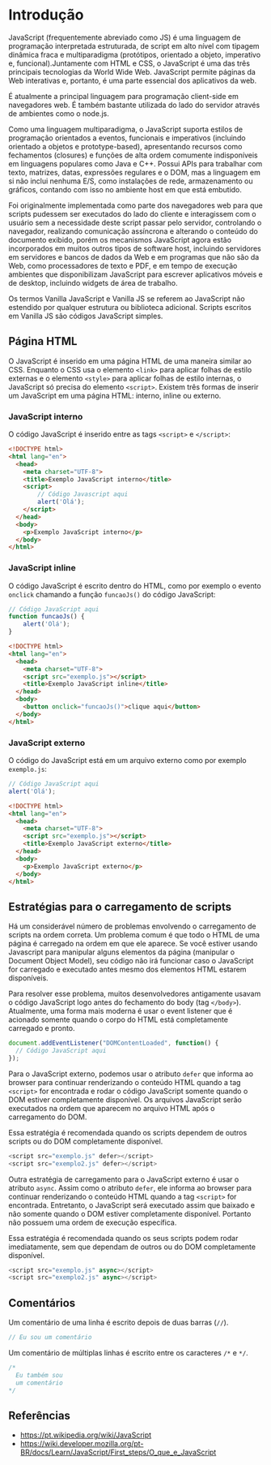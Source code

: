 # Introdução

JavaScript (frequentemente abreviado como JS) é uma linguagem de programação interpretada estruturada, de script em alto nível com tipagem dinâmica fraca e multiparadigma (protótipos, orientado a objeto, imperativo e, funcional).Juntamente com HTML e CSS, o JavaScript é uma das três principais tecnologias da World Wide Web. JavaScript permite páginas da Web interativas e, portanto, é uma parte essencial dos aplicativos da web.

É atualmente a principal linguagem para programação client-side em navegadores web. É também bastante utilizada do lado do servidor através de ambientes como o node.js.

Como uma linguagem multiparadigma, o JavaScript suporta estilos de programação orientados a eventos, funcionais e imperativos (incluindo orientado a objetos e prototype-based), apresentando recursos como fechamentos (closures) e funções de alta ordem comumente indisponíveis em linguagens populares como Java e C++. Possui APIs para trabalhar com texto, matrizes, datas, expressões regulares e o DOM, mas a linguagem em si não inclui nenhuma E/S, como instalações de rede, armazenamento ou gráficos, contando com isso no ambiente host em que está embutido.

Foi originalmente implementada como parte dos navegadores web para que scripts pudessem ser executados do lado do cliente e interagissem com o usuário sem a necessidade deste script passar pelo servidor, controlando o navegador, realizando comunicação assíncrona e alterando o conteúdo do documento exibido, porém os mecanismos JavaScript agora estão incorporados em muitos outros tipos de software host, incluindo servidores em servidores e bancos de dados da Web e em programas que não são da Web, como processadores de texto e PDF, e em tempo de execução ambientes que disponibilizam JavaScript para escrever aplicativos móveis e de desktop, incluindo widgets de área de trabalho.

Os termos Vanilla JavaScript e Vanilla JS se referem ao JavaScript não estendido por qualquer estrutura ou biblioteca adicional. Scripts escritos em Vanilla JS são códigos JavaScript simples.

## Página HTML

O JavaScript é inserido em uma página HTML de uma maneira similar ao CSS. Enquanto o CSS usa o elemento `<link>` para aplicar folhas de estilo externas e o elemento `<style>` para aplicar folhas de estilo internas, o JavaScript só precisa do elemento `<script>`. Existem três formas de inserir um JavaScript em uma página HTML: interno, inline ou externo.

### JavaScript interno

O código JavaScript é inserido entre as tags `<script>` e `</script>`:

```html
<!DOCTYPE html>
<html lang="en">
  <head>
    <meta charset="UTF-8">
    <title>Exemplo JavaScript interno</title>
    <script>
        // Código Javascript aqui
        alert('Olá');
    </script>
  </head>
  <body>
    <p>Exemplo JavaScript interno</p>
  </body>
</html>
```

### JavaScript inline

O código JavaScript é escrito dentro do HTML, como por exemplo o evento `onclick` chamando a função `funcaoJs()` do código JavaScript:

```js
// Código JavaScript aqui
function funcaoJs() {
    alert('Olá');
}
```

```html
<!DOCTYPE html>
<html lang="en">
  <head>
    <meta charset="UTF-8">
    <script src="exemplo.js"></script>
    <title>Exemplo JavaScript inline</title>
  </head>
  <body>
    <button onclick="funcaoJs()">clique aqui</button>
  </body>
</html>
```

### JavaScript externo

O código do JavaScript está em um arquivo externo como por exemplo `exemplo.js`:

```js
// Código JavaScript aqui
alert('Olá');
```

```html
<!DOCTYPE html>
<html lang="en">
  <head>
    <meta charset="UTF-8">
    <script src="exemplo.js"></script>
    <title>Exemplo JavaScript externo</title>
  </head>
  <body>
    <p>Exemplo JavaScript externo</p>
  </body>
</html>
```

## Estratégias para o carregamento de scripts

Há um considerável número de problemas envolvendo o carregamento de scripts na ordem correta. Um problema comum é que todo o HTML de uma página é carregado na ordem em que ele aparece. Se você estiver usando Javascript para manipular alguns elementos da página (manipular o Document Object Model), seu código não irá funcionar caso o JavaScript for carregado e executado antes mesmo dos elementos HTML estarem disponíveis.

Para resolver esse problema, muitos desenvolvedores antigamente usavam o código JavaScript logo antes do fechamento do body (tag `</body>`). Atualmente, uma forma mais moderna é usar o event listener que é acionado somente quando o corpo do HTML está completamente carregado e pronto.

```js
document.addEventListener("DOMContentLoaded", function() {
  // Código JavaScript aqui
});
```

Para o JavaScript externo, podemos usar o atributo `defer` que informa ao browser para continuar renderizando o conteúdo HTML quando a tag `<script>` for encontrada e rodar o código JavaScript somente quando o DOM estiver completamente disponível. Os arquivos JavaScript serão executados na ordem que aparecem no arquivo HTML após o carregamento do DOM.

Essa estratégia é recomendada quando os scripts dependem de outros scripts ou do DOM completamente disponível.

```js
<script src="exemplo.js" defer></script>
<script src="exemplo2.js" defer></script>
```

Outra estratégia de carregamento para o JavaScript externo é usar o atributo `async`. Assim como o atributo `defer`, ele informa ao browser para continuar renderizando o conteúdo HTML quando a tag `<script>` for encontrada. Entretanto, o JavaScript será executado assim que baixado e não somente quando o DOM estiver completamente disponível. Portanto não possuem uma ordem de execução específica.

Essa estratégia é recomendada quando os seus scripts podem rodar imediatamente, sem que dependam de outros ou do DOM completamente disponível.

```js
<script src="exemplo.js" async></script>
<script src="exemplo2.js" async></script>
```

## Comentários

Um comentário de uma linha é escrito depois de duas barras (`//`).

```js
// Eu sou um comentário
```

Um comentário de múltiplas linhas é escrito entre os caracteres `/*` e `*/`.

```js
/*
  Eu também sou
  um comentário
*/
```

## Referências

- <https://pt.wikipedia.org/wiki/JavaScript>
- <https://wiki.developer.mozilla.org/pt-BR/docs/Learn/JavaScript/First_steps/O_que_e_JavaScript>
